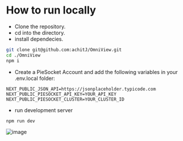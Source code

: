 # How to run locally

- Clone the repository.
- cd into the directory.
- install dependecies.
```bash
git clone git@github.com:achitJ/OmniView.git
cd ./OmniView
npm i
```
- Create a PieSocket Account and add the following variables in your .env.local folder:
```.env
NEXT_PUBLIC_JSON_API=https://jsonplaceholder.typicode.com
NEXT_PUBLIC_PIESOCKET_API_KEY=YOUR_API_KEY
NEXT_PUBLIC_PIESOCKET_CLUSTER=YOUR_CLUSTER_ID
```
- run development server
```bash
npm run dev
```

![image](https://github.com/achitJ/OmniView/assets/44137933/65e6d212-8ec3-4925-91c2-d84126551705)
